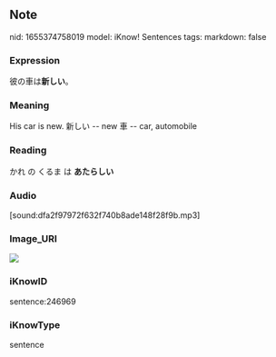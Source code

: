 ## Note
nid: 1655374758019
model: iKnow! Sentences
tags: 
markdown: false

### Expression
彼の車は<b>新しい</b>。

### Meaning
His car is new.
新しい -- new
車 -- car, automobile

### Reading
かれ の くるま は <b>あたらしい</b>

### Audio
[sound:dfa2f97972f632f740b8ade148f28f9b.mp3]

### Image_URI
<img src="023658962057b283bd5779f63097ecdc.jpg">

### iKnowID
sentence:246969

### iKnowType
sentence
